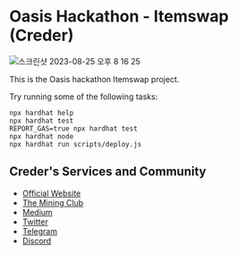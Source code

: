 # Oasis Hackathon - Itemswap (Creder)

![스크린샷 2023-08-25 오후 8 16 25](https://github.com/CrederLabs/oasis-itemswap/assets/34641838/d39df4ae-c1d3-4d0d-81a7-90625cd2a25e)

This is the Oasis hackathon Itemswap project.

Try running some of the following tasks:

```shell
npx hardhat help
npx hardhat test
REPORT_GAS=true npx hardhat test
npx hardhat node
npx hardhat run scripts/deploy.js
```

## Creder's Services and Community

- [Official Website](https://www.creder.biz)
- [The Mining Club](https://theminingclub.io)
- [Medium](https://medium.com/@creder2022)
- [Twitter](https://twitter.com/creder_official)
- [Telegram](https://t.me/creder_tg)
- [Discord](https://discord.com/invite/dR6FD4BYNk)
